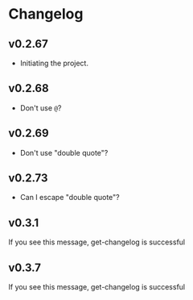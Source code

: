 # Changelog

## v0.2.67

  - Initiating the project.

## v0.2.68
  - Don't use `@`?

## v0.2.69
  - Don't use "double quote"?


## v0.2.73
  - Can I escape "double quote"?

## v0.3.1
  If you see this message, get-changelog is successful

## v0.3.7
  If you see this message, get-changelog is successful